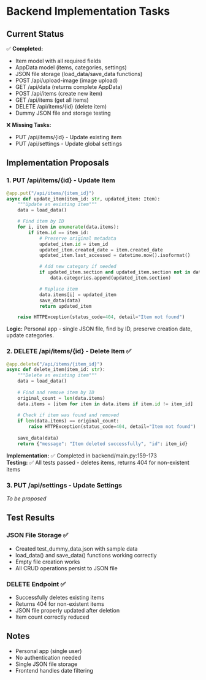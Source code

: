 # Backend Implementation Tasks

## Current Status
✅ **Completed:**
- Item model with all required fields
- AppData model (items, categories, settings)
- JSON file storage (load_data/save_data functions)
- POST /api/upload-image (image upload)
- GET /api/data (returns complete AppData)
- POST /api/items (create new item)
- GET /api/items (get all items)
- DELETE /api/items/{id} (delete item)
- Dummy JSON file and storage testing

❌ **Missing Tasks:**
- PUT /api/items/{id} - Update existing item
- PUT /api/settings - Update global settings

## Implementation Proposals

### 1. PUT /api/items/{id} - Update Item

```python
@app.put("/api/items/{item_id}")
async def update_item(item_id: str, updated_item: Item):
    """Update an existing item"""
    data = load_data()

    # Find item by ID
    for i, item in enumerate(data.items):
        if item.id == item_id:
            # Preserve original metadata
            updated_item.id = item_id
            updated_item.created_date = item.created_date
            updated_item.last_accessed = datetime.now().isoformat()

            # Add new category if needed
            if updated_item.section and updated_item.section not in data.categories:
                data.categories.append(updated_item.section)

            # Replace item
            data.items[i] = updated_item
            save_data(data)
            return updated_item

    raise HTTPException(status_code=404, detail="Item not found")
```

**Logic:** Personal app - single JSON file, find by ID, preserve creation date, update categories.

### 2. DELETE /api/items/{id} - Delete Item ✅

```python
@app.delete("/api/items/{item_id}")
async def delete_item(item_id: str):
    """Delete an existing item"""
    data = load_data()
    
    # Find and remove item by ID
    original_count = len(data.items)
    data.items = [item for item in data.items if item.id != item_id]
    
    # Check if item was found and removed
    if len(data.items) == original_count:
        raise HTTPException(status_code=404, detail="Item not found")
    
    save_data(data)
    return {"message": "Item deleted successfully", "id": item_id}
```

**Implementation:** ✅ Completed in backend/main.py:159-173  
**Testing:** ✅ All tests passed - deletes items, returns 404 for non-existent items

### 3. PUT /api/settings - Update Settings

*To be proposed*

## Test Results

### JSON File Storage ✅
- Created test_dummy_data.json with sample data
- load_data() and save_data() functions working correctly
- Empty file creation works
- All CRUD operations persist to JSON file

### DELETE Endpoint ✅
- Successfully deletes existing items
- Returns 404 for non-existent items
- JSON file properly updated after deletion
- Item count correctly reduced

## Notes
- Personal app (single user)
- No authentication needed
- Single JSON file storage
- Frontend handles date filtering
